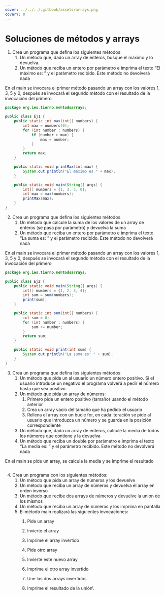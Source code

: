 ```yaml
---
cover: ../../../.gitbook/assets/arrays.png
coverY: 0
---
```


# Soluciones de métodos y arrays

1. Crea un programa que defina los siguientes métodos:
   1. Un método que, dado un array de enteros, busque el máximo y lo devuelva.
   2. Un método que reciba un entero por parámetro e imprima el texto “El máximo es: ” y el parámetro recibido. Este método no devolverá nada

En el main se invocara el primer método pasando un array con los valores 1, 3, 5 y 0, después se invocará el segundo método con el resultado de la invocación del primero

```java
package org.ies.tierno.mehtodsarrays;

public class Ej1 {
    public static int max(int[] numbers) {
        int max = numbers[0];
        for (int number : numbers) {
            if (number > max) {
                max = number;
            }
        }
        return max;
    }

    public static void printMax(int max) {
        System.out.println("El máximo es " + max);
    }

    public static void main(String[] args) {
        int[] numbers = {1, 3, 5, 0};
        int max = max(numbers);
        printMax(max);
    }
}

```

2. Crea un programa que defina los siguientes métodos:
   1. Un método que calcule la suma de los valores de un array de enteros (se pasa por parámetro) y devuelva la suma
   2. Un método que reciba un entero por parámetro e imprima el texto “La suma es: ” y el parámetro recibido. Este método no devolverá nada

En el main se invocara el primer método pasando un array con los valores 1, 3, 5 y 0, después se invocará el segundo método con el resultado de la invocación del primero

```java
package org.ies.tierno.mehtodsarrays;

public class Ej2 {
    public static void main(String[] args) {
        int[] numbers = {1, 2, 3, 4};
        int sum = sum(numbers);
        print(sum);
    }

    public static int sum(int[] numbers) {
        int sum = 0;
        for (int number : numbers) {
            sum += number;
        }
        return sum;
    }

    public static void print(int sum) {
        System.out.println("La suma es: " + sum);
    }
}
```

3. Crea un programa que defina los siguientes métodos:
   1. Un método que pida un al usuario un número entero positivo. Si el usuario introduce un negativo el programa volverá a pedir el número hasta que sea positivo.
   2. Un método que pida un array de números:
      1. Primero pide un entero positivo (tamaño) usando el método anterior
      2. Crea un array vacío del tamaño que ha pedido el usuario
      3. Rellena el array con un bucle for, en cada iteración se pide al usuario que introduzca un número y se guarda en la posición correspondiente
   3. Un método que, dado un array de enteros, calcule la media de todos los números que contiene y la devuelva
   4. Un método que reciba un double por parámetro e imprima el texto “La media es: ” y el parámetro recibido. Este método no devolverá nada

En el main se pide un array, se calcula la media y se imprime el resultado

```java
```

4. Crea un programa con los siguientes métodos:
   1. Un método que pida un array de números y los devuelve
   2. Un método que reciba un array de números y devuelva el array en orden inverso
   3. Un método que recibe dos arrays de números y devuelve la unión de los mismos
   4. Un método que reciba un array de números y los imprima en pantalla
   5. El método main realizará las siguientes invocaciones:
      1. Pide un array
      2. Invierte el array
      3. Imprime el array invertido
      4. Pide otro array
      5. Invierte este nuevo array
      6. Imprime el otro array invertido
      7. Une los dos arrays invertidos
      8.  Imprime el resultado de la unión\


          ```java
          ```
